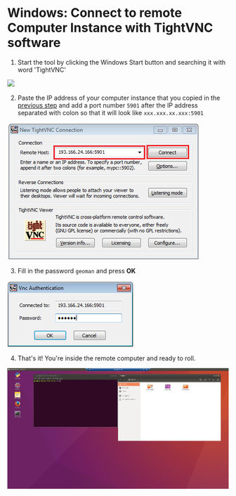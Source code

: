 # Windows: Connect to remote Computer Instance with TightVNC software
 
1. Start the tool by clicking the Windows Start button and searching it with word 'TightVNC'

<img src="https://github.com/Python-for-geo-people/Intro-to-Python-I/blob/master/img/14b_start_TightVNC.png" width="300">
 
2. Paste the IP address of your computer instance that you copied in the [previous step](connect-to-instance.md#CopyIP) and add a port number `5901` 
after the IP address separated with colon so that it will look like `xxx.xxx.xx.xxx:5901`

![Fill in the IP address](../img/15b_copy-ip-address-connect.PNG)

3. Fill in the password `geoman` and  press **OK**
 
![Fill password](../img/16b_fill-in-password.PNG)

4. That's it! You're inside the remote computer and ready to roll. 
 
![Inside the remote computer](../img/17_work_environment.PNG)
